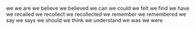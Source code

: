 we
we are
we believe
we believed
we can
we could
we felt
we find
we have
we recalled
we recollect
we recollected
we remember
we remembered
we say
we says
we should
we think
we understand
we was
we were
